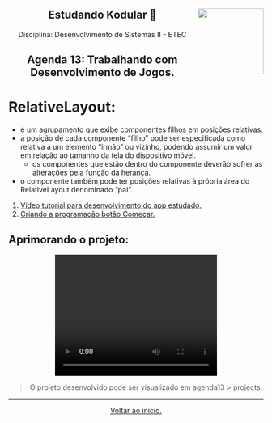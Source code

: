 <div align="center">
<a href="https://github.com/monicaquintal" target="_blank"><img align="right" height="130" src="https://cdn.jsdelivr.net/gh/devicons/devicon/icons/php/php-plain.svg" /></a>
<h2>Estudando Kodular 🤳</h2>
<p>Disciplina: Desenvolvimento de Sistemas II - ETEC</p>
</div>

<div id="agenda06" align="center">
<h2>Agenda 13: Trabalhando com Desenvolvimento de Jogos.</h2>
</div>

# RelativeLayout:

- é um agrupamento que exibe componentes filhos em posições relativas.
- a posição de cada componente “filho” pode ser especificada como relativa a um elemento “irmão” ou vizinho, podendo assumir um valor em relação ao tamanho da tela do dispositivo móvel.
  - os componentes que estão dentro do componente deverão sofrer as alterações pela função da herança.
- o componente também pode ter posições relativas à própria área do RelativeLayout denominado
“pai”.

1. [Vídeo tutorial para desenvolvimento do app estudado.](https://www.youtube.com/watch?v=0Hvzz694dmI)
2. [Criando a programação botão Começar.](https://www.youtube.com/watch?v=jSWXxwjJ_uo)

## Aprimorando o projeto:

<div align="center">
<video width="320" height="240" controls>
  <source src="./projects/Agenda13_monicaQuintal.mp4" type="video/mp4">
Your browser does not support the video tag.
</video>
<div>

> O projeto desenvolvido pode ser visualizado em agenda13 > projects.

--- 

[Voltar ao início.](https://github.com/monicaquintal/disciplina_DS_II_ETEC)